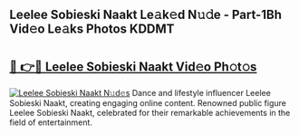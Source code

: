 ## Leelee Sobieski Naakt Le𝚊k𝚎d N𝚞𝚍e - Part-1Bh Vid𝚎o Le𝚊ks Photos KDDMT

# <h2><a href="http://fb8l8vm.evod.top/?m=Leelee+Sobieski+Naakt">🔗 👉🔴 Leelee Sobieski Naakt Vid𝚎o Ph𝚘t𝚘s</a></h2>

[![Leelee Sobieski Naakt N𝚞d𝚎s](https://i.imgur.com/8V9OHl7.gif)](http://fb8l8vm.evod.top/?m=Leelee+Sobieski+Naakt)
Dance and lifestyle influencer Leelee Sobieski Naakt, creating engaging online content. Renowned public figure Leelee Sobieski Naakt, celebrated for their remarkable achievements in the field of entertainment. 
